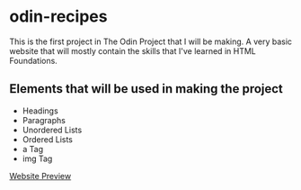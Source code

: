 # odin-recipes

This is the first project in The Odin Project that I will be making. A very basic website that will mostly contain the skills that I've learned in HTML Foundations.

## Elements that will be used in making the project

- Headings
- Paragraphs
- Unordered Lists
- Ordered Lists
- a Tag
- img Tag

[Website Preview](https://nevz9.github.io/odin-recipes/)
